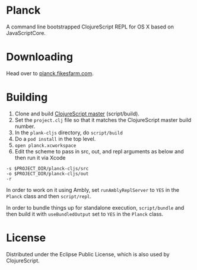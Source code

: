 # Planck

A command line bootstrapped ClojureScript REPL for OS X based on JavaScriptCore.

# Downloading

Head over to [planck.fikesfarm.com](http://planck.fikesfarm.com).

# Building 

1. Clone and build [ClojureScript master](https://github.com/clojure/clojurescript) (script/build).
2. Set the `project.clj` file so that it matches the ClojureScript master build number.
3. In the `plank-cljs` directory, do `script/build`
4. Do a `pod install` in the top level.
5. `open planck.xcworkspace`
6. Edit the scheme to pass in src, out, and repl arguments as below and then run it via Xcode

```
-s $PROJECT_DIR/planck-cljs/src
-o $PROJECT_DIR/planck-cljs/out
-r
```

In order to work on it using Ambly, set `runAmblyReplServer` to `YES` in the `Planck` class and then `script/repl`.

In order to bundle things up for standalone execution, `script/bundle` and then build it with `useBundledOutput` set to `YES` in the `Planck` class.

# License

Distributed under the Eclipse Public License, which is also used by ClojureScript.
